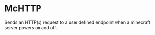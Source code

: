 # McHTTP
Sends an HTTP(s) request to a user defined endpoint when a minecraft server powers on and off.
